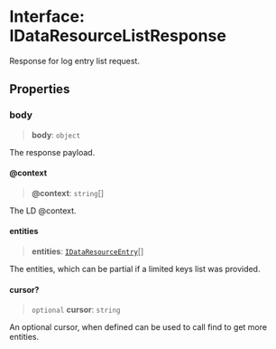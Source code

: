 # Interface: IDataResourceListResponse

Response for log entry list request.

## Properties

### body

> **body**: `object`

The response payload.

#### @context

> **@context**: `string`[]

The LD @context.

#### entities

> **entities**: [`IDataResourceEntry`](IDataResourceEntry.md)[]

The entities, which can be partial if a limited keys list was provided.

#### cursor?

> `optional` **cursor**: `string`

An optional cursor, when defined can be used to call find to get more entities.
